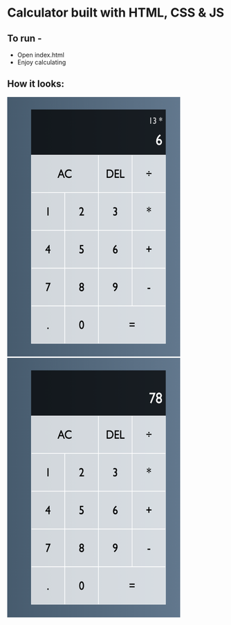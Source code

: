 # Calculator built with HTML, CSS & JS

## To run -   
- Open index.html  
- Enjoy calculating

## How it looks:
<img src='./assets/Calculator.png' height='600px' width='400px'>
<img src='./assets/Calculated.png' height='600px' width='400px'>